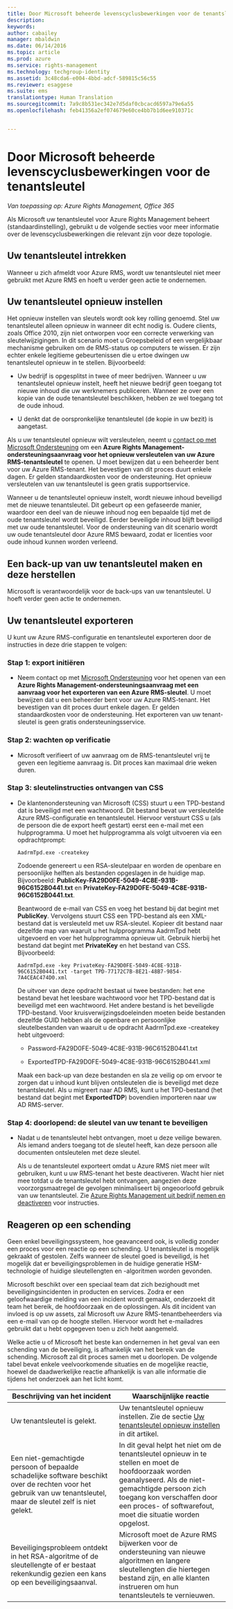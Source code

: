 ```yaml
---
title: Door Microsoft beheerde levenscyclusbewerkingen voor de tenantsleutel | Azure RMS
description: 
keywords: 
author: cabailey
manager: mbaldwin
ms.date: 06/14/2016
ms.topic: article
ms.prod: azure
ms.service: rights-management
ms.technology: techgroup-identity
ms.assetid: 3c48cda6-e004-4bbd-adcf-589815c56c55
ms.reviewer: esaggese
ms.suite: ems
translationtype: Human Translation
ms.sourcegitcommit: 7a9c8b531ec342e7d5daf0cbcacd6597a79e6a55
ms.openlocfilehash: feb41356a2ef074679e60ce4bb7b1d6ee910371c


---
```



# Door Microsoft beheerde levenscyclusbewerkingen voor de tenantsleutel

*Van toepassing op: Azure Rights Management, Office 365*

Als Microsoft uw tenantsleutel voor Azure Rights Management beheert (standaardinstelling), gebruikt u de volgende secties voor meer informatie over de levenscyclusbewerkingen die relevant zijn voor deze topologie.

## Uw tenantsleutel intrekken
Wanneer u zich afmeldt voor Azure RMS, wordt uw tenantsleutel niet meer gebruikt met Azure RMS en hoeft u verder geen actie te ondernemen.

## Uw tenantsleutel opnieuw instellen
Het opnieuw instellen van sleutels wordt ook key rolling genoemd. Stel uw tenantsleutel alleen opnieuw in wanneer dit echt nodig is. Oudere clients, zoals Office 2010, zijn niet ontworpen voor een correcte verwerking van sleutelwijzigingen. In dit scenario moet u Groepsbeleid of een vergelijkbaar mechanisme gebruiken om de RMS-status op computers te wissen. Er zijn echter enkele legitieme gebeurtenissen die u ertoe dwingen uw tenantsleutel opnieuw in te stellen. Bijvoorbeeld:

-   Uw bedrijf is opgesplitst in twee of meer bedrijven. Wanneer u uw tenantsleutel opnieuw instelt, heeft het nieuwe bedrijf geen toegang tot nieuwe inhoud die uw werknemers publiceren. Wanneer ze over een kopie van de oude tenantsleutel beschikken, hebben ze wel toegang tot de oude inhoud.

-   U denkt dat de oorspronkelijke tenantsleutel (de kopie in uw bezit) is aangetast.

Als u uw tenantsleutel opnieuw wilt versleutelen, neemt u [contact op met Microsoft Ondersteuning](../get-started/information-support.md#to-contact-microsoft-support) om een **Azure Rights Management-ondersteuningsaanvraag voor het opnieuw versleutelen van uw Azure RMS-tenantsleutel** te openen. U moet bewijzen dat u een beheerder bent voor uw Azure RMS-tenant. Het bevestigen van dit proces duurt enkele dagen. Er gelden standaardkosten voor de ondersteuning. Het opnieuw versleutelen van uw tenantsleutel is geen gratis supportservice.

Wanneer u de tenantsleutel opnieuw instelt, wordt nieuwe inhoud beveiligd met de nieuwe tenantsleutel. Dit gebeurt op een gefaseerde manier, waardoor een deel van de nieuwe inhoud nog een bepaalde tijd met de oude tenantsleutel wordt beveiligd. Eerder beveiligde inhoud blijft beveiligd met uw oude tenantsleutel. Voor de ondersteuning van dit scenario wordt uw oude tenantsleutel door Azure RMS bewaard, zodat er licenties voor oude inhoud kunnen worden verleend.

## Een back-up van uw tenantsleutel maken en deze herstellen
Microsoft is verantwoordelijk voor de back-ups van uw tenantsleutel. U hoeft verder geen actie te ondernemen.

## Uw tenantsleutel exporteren
U kunt uw Azure RMS-configuratie en tenantsleutel exporteren door de instructies in deze drie stappen te volgen:

### Stap 1: export initiëren

-   Neem contact op met [Microsoft Ondersteuning](../get-started/information-support.md#to-contact-microsoft-support) voor het openen van een **Azure Rights Management-ondersteuningsaanvraag met een aanvraag voor het exporteren van een Azure RMS-sleutel**. U moet bewijzen dat u een beheerder bent voor uw Azure RMS-tenant. Het bevestigen van dit proces duurt enkele dagen. Er gelden standaardkosten voor de ondersteuning. Het exporteren van uw tenant-sleutel is geen gratis ondersteuningsservice.

### Stap 2: wachten op verificatie

-   Microsoft verifieert of uw aanvraag om de RMS-tenantsleutel vrij te geven een legitieme aanvraag is. Dit proces kan maximaal drie weken duren.

### Stap 3: sleutelinstructies ontvangen van CSS

-   De klantenondersteuning van Microsoft (CSS) stuurt u een TPD-bestand dat is beveiligd met een wachtwoord. Dit bestand bevat uw versleutelde Azure RMS-configuratie en tenantsleutel. Hiervoor verstuurt CSS u (als de persoon die de export heeft gestart) eerst een e-mail met een hulpprogramma. U moet het hulpprogramma als volgt uitvoeren via een opdrachtprompt:

    ```
    AadrmTpd.exe -createkey
    ```
    Zodoende genereert u een RSA-sleutelpaar en worden de openbare en persoonlijke helften als bestanden opgeslagen in de huidige map. Bijvoorbeeld: **PublicKey-FA29D0FE-5049-4C8E-931B-96C6152B0441.txt** en **PrivateKey-FA29D0FE-5049-4C8E-931B-96C6152B0441.txt**.

    Beantwoord de e-mail van CSS en voeg het bestand bij dat begint met **PublicKey**. Vervolgens stuurt CSS een TPD-bestand als een XML-bestand dat is versleuteld met uw RSA-sleutel. Kopieer dit bestand naar dezelfde map van waaruit u het hulpprogramma AadrmTpd hebt uitgevoerd en voer het hulpprogramma opnieuw uit. Gebruik hierbij het bestand dat begint met **PrivateKey** en het bestand van CSS. Bijvoorbeeld:

    ```
    AadrmTpd.exe -key PrivateKey-FA29D0FE-5049-4C8E-931B-96C6152B0441.txt -target TPD-77172C7B-8E21-48B7-9854-7A4CEAC474D0.xml
    ```
    De uitvoer van deze opdracht bestaat ui twee bestanden: het ene bestand bevat het leesbare wachtwoord voor het TPD-bestand dat is beveiligd met een wachtwoord. Het andere bestand is het beveiligde TPD-bestand. Voor kruisverwijzingsdoeleinden moeten beide bestanden dezelfde GUID hebben als de openbare en persoonlijke sleutelbestanden van waaruit u de opdracht AadrmTpd.exe -createkey hebt uitgevoerd:

    -   Password-FA29D0FE-5049-4C8E-931B-96C6152B0441.txt

    -   ExportedTPD-FA29D0FE-5049-4C8E-931B-96C6152B0441.xml

    Maak een back-up van deze bestanden en sla ze veilig op om ervoor te zorgen dat u inhoud kunt blijven ontsleutelen die is beveiligd met deze tenantsleutel. Als u migreert naar AD RMS, kunt u het TPD-bestand (het bestand dat begint met **ExportedTDP**) bovendien importeren naar uw AD RMS-server.

### Stap 4: doorlopend: de sleutel van uw tenant te beveiligen

-   Nadat u de tenantsleutel hebt ontvangen, moet u deze veilige bewaren. Als iemand anders toegang tot de sleutel heeft, kan deze persoon alle documenten ontsleutelen met deze sleutel.

    Als u de tenantsleutel exporteert omdat u Azure RMS niet meer wilt gebruiken, kunt u uw RMS-tenant het beste deactiveren. Wacht hier niet mee totdat u de tenantsleutel hebt ontvangen, aangezien deze voorzorgsmaatregel de gevolgen minimaliseert bij ongeoorloofd gebruik van uw tenantsleutel. Zie [Azure Rights Management uit bedrijf nemen en deactiveren](decommission-deactivate.md) voor instructies.

## Reageren op een schending
Geen enkel beveiligingssysteem, hoe geavanceerd ook, is volledig zonder een proces voor een reactie op een schending. U tenantsleutel is mogelijk gekraakt of gestolen. Zelfs wanneer de sleutel goed is beveiligd, is het mogelijk dat er beveiligingsproblemen in de huidige generatie HSM-technologie of huidige sleutellengten en -algoritmen worden gevonden.

Microsoft beschikt over een speciaal team dat zich bezighoudt met beveiligingsincidenten in producten en services. Zodra er een geloofwaardige melding van een incident wordt gemaakt, onderzoekt dit team het bereik, de hoofdoorzaak en de oplossingen. Als dit incident van invloed is op uw assets, zal Microsoft uw Azure RMS-tenantbeheerders via een e-mail van op de hoogte stellen. Hiervoor wordt het e-mailadres gebruikt dat u hebt opgegeven toen u zich hebt aangemeld.

Welke actie u of Microsoft het beste kan ondernemen in het geval van een schending van de beveiliging, is afhankelijk van het bereik van de schending. Microsoft zal dit proces samen met u doorlopen. De volgende tabel bevat enkele veelvoorkomende situaties en de mogelijke reactie, hoewel de daadwerkelijke reactie afhankelijk is van alle informatie die tijdens het onderzoek aan het licht komt.

|Beschrijving van het incident|Waarschijnlijke reactie|
|------------------------|-------------------|
|Uw tenantsleutel is gelekt.|Uw tenantsleutel opnieuw instellen. Zie de sectie [Uw tenantsleutel opnieuw instellen](operations-microsoft-managed-tenant-key.md#re-key-your-tenant-key) in dit artikel.|
|Een niet-gemachtigde persoon of bepaalde schadelijke software beschikt over de rechten voor het gebruik van uw tenantsleutel, maar de sleutel zelf is niet gelekt.|In dit geval helpt het niet om de tenantsleutel opnieuw in te stellen en moet de hoofdoorzaak worden geanalyseerd. Als de niet-gemachtigde persoon zich toegang kon verschaffen door een proces- of softwarefout, moet die situatie worden opgelost.|
|Beveiligingsprobleem ontdekt in het RSA-algoritme of de sleutellengte of er bestaat rekenkundig gezien een kans op een beveiligingsaanval.|Microsoft moet de Azure RMS bijwerken voor de ondersteuning van nieuwe algoritmen en langere sleutellengten die hiertegen bestand zijn, en alle klanten instrueren om hun tenantsleutels te vernieuwen.|





<!--HONumber=Jul16_HO3-->


